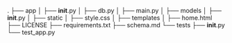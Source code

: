 .
├── app
│   ├── __init__.py
│   ├── db.py
│   ├── main.py
│   ├── models
│   ├── __init__.py
│   ├── static
│       ├── style.css
│   ├── templates
│       ├── home.html
├── LICENSE
├── requirements.txt
├── schema.md
└── tests
    ├── __init__.py
    └── test_app.py